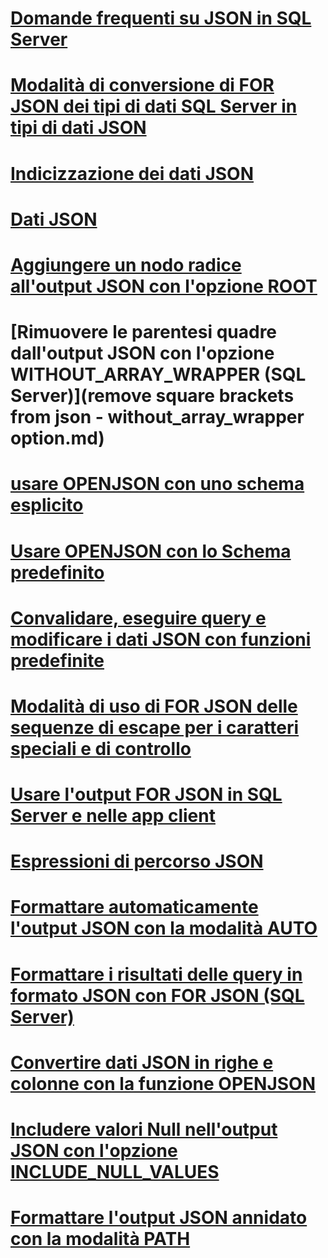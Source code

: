 # [Domande frequenti su JSON in SQL Server](solve-common-issues-with-json-in-sql-server.md)
# [Modalità di conversione di FOR JSON dei tipi di dati SQL Server in tipi di dati JSON](how-for-json-converts-sql-server-data-types-to-json-data-types-sql-server.md)
# [Indicizzazione dei dati JSON](index-json-data.md)
# [Dati JSON](json-data-sql-server.md)
# [Aggiungere un nodo radice all'output JSON con l'opzione ROOT](add-a-root-node-to-json-output-with-the-root-option-sql-server.md)
# [Rimuovere le parentesi quadre dall'output JSON con l'opzione WITHOUT_ARRAY_WRAPPER (SQL Server)](remove square brackets from json - without_array_wrapper option.md)
# [usare OPENJSON con uno schema esplicito](use-openjson-with-an-explicit-schema-sql-server.md)
# [Usare OPENJSON con lo Schema predefinito](use-openjson-with-the-default-schema-sql-server.md)
# [Convalidare, eseguire query e modificare i dati JSON con funzioni predefinite](validate-query-and-change-json-data-with-built-in-functions-sql-server.md)
# [Modalità di uso di FOR JSON delle sequenze di escape per i caratteri speciali e di controllo](how-for-json-escapes-special-characters-and-control-characters-sql-server.md)
# [Usare l'output FOR JSON in SQL Server e nelle app client](use-for-json-output-in-sql-server-and-in-client-apps-sql-server.md)
# [Espressioni di percorso JSON](json-path-expressions-sql-server.md)
# [Formattare automaticamente l'output JSON con la modalità AUTO](format-json-output-automatically-with-auto-mode-sql-server.md)
# [Formattare i risultati delle query in formato JSON con FOR JSON (SQL Server)](format-query-results-as-json-with-for-json-sql-server.md)
# [Convertire dati JSON in righe e colonne con la funzione OPENJSON](convert-json-data-to-rows-and-columns-with-openjson-sql-server.md)
# [Includere valori Null nell'output JSON con l'opzione INCLUDE_NULL_VALUES](include-null-values-in-json-include-null-values-option.md)
# [Formattare l'output JSON annidato con la modalità PATH](format-nested-json-output-with-path-mode-sql-server.md)
